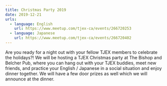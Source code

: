 ```yaml
---
title: Christmas Party 2019
date: 2019-12-21
urls:
  - language: English
    url: https://www.meetup.com/tjex-ca/events/266720253
  - language: Japanese
    url: https://www.meetup.com/tjex-ca/events/266720402
---
```

Are you ready for a night out with your fellow TJEX members to celebrate the holidays?! We will be hosting a TJEX Christmas party at The Bishop and Belcher Pub, where you can hang out with your TJEX buddies, meet new friends, and practice your English / Japanese in a social situation and enjoy dinner together. We will have a few door prizes as well which we will announce at the dinner.
